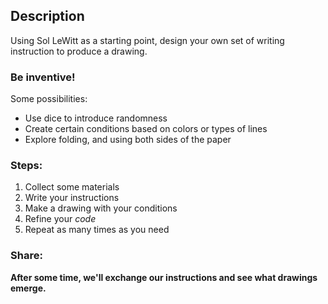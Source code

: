 ## Description

Using Sol LeWitt as a starting point, design your own set of writing instruction to produce a drawing.

### Be inventive!

Some possibilities:

- Use dice to introduce randomness
- Create certain conditions based on colors or types of lines
- Explore folding, and using both sides of the paper

### Steps:
1. Collect some materials
1. Write your instructions
2. Make a drawing with your conditions
3. Refine your *code*
4. Repeat as many times as you need

### Share:

**After some time, we'll exchange our instructions and see what drawings emerge.**
